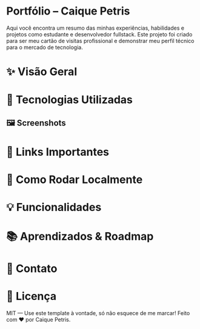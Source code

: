 # Portfólio – Caique Petris
Aqui você encontra um resumo das minhas experiências, habilidades e projetos como estudante e desenvolvedor fullstack.
Este projeto foi criado para ser meu cartão de visitas profissional e demonstrar meu perfil técnico para o mercado de tecnologia.
# ✨ Visão Geral



# 🚀 Tecnologias Utilizadas



 ## 🖼️ Screenshots



 # 🔗 Links Importantes


# 📝 Como Rodar Localmente



# 💡 Funcionalidades


# 📚 Aprendizados & Roadmap



# 🤝 Contato



# 📄 Licença

MIT — Use este template à vontade, só não esquece de me marcar!
Feito com ❤️ por Caique Petris.